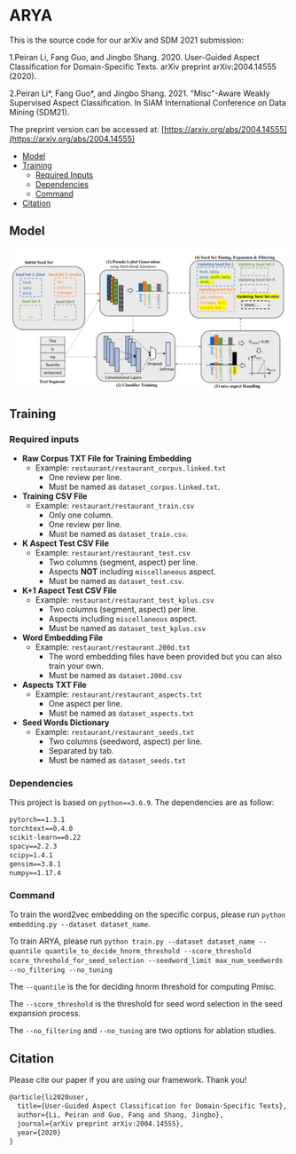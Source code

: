 # ARYA

This is the source code for our arXiv and SDM 2021 submission:

1.Peiran Li, Fang Guo, and Jingbo Shang. 2020. User-Guided Aspect Classification for Domain-Specific Texts. arXiv preprint arXiv:2004.14555 (2020).

2.Peiran Li*, Fang Guo*, and Jingbo Shang. 2021. "Misc"-Aware Weakly Supervised Aspect Classification. In SIAM International Conference on Data Mining (SDM21).

The preprint version can be accessed at: [https://arxiv.org/abs/2004.14555](https://arxiv.org/abs/2004.14555)

- [Model](#model)
- [Training](#training)
	- [Required Inputs](#required-inputs)
	- [Dependencies](#dependencies)
	- [Command](#command)
- [Citation](#citation)

## Model

![ARYA-Framework](docs/ARYA_SDM21_Framework.jpg)

## Training

### Required inputs

- **Raw Corpus TXT File for Training Embedding**
  - Example: ```restaurant/restaurant_corpus.linked.txt```
    - One review per line.
    - Must be named as ```dataset_corpus.linked.txt```.
- **Training CSV File**
  - Example: ```restaurant/restaurant_train.csv```
    - Only one column.
    - One review per line.
    - Must be named as ```dataset_train.csv```.
- **K Aspect Test CSV File**
  - Example: ```restaurant/restaurant_test.csv```
    - Two columns (segment, aspect) per line.
    - Aspects **NOT** including `miscellaneous` aspect.
    - Must be named as ```dataset_test.csv```.
- **K+1 Aspect Test CSV File**
  - Example: ```restaurant/restaurant_test_kplus.csv```
    - Two columns (segment, aspect) per line.
    - Aspects including `miscellaneous` aspect.
    - Must be named as ```dataset_test_kplus.csv```
- **Word Embedding File**
  - Example: ```restaurant/restaurant.200d.txt```
    - The word embedding files have been provided but you can also train your own.
    - Must be named as ```dataset.200d.csv```
- **Aspects TXT File**
  - Example: ```restaurant/restaurant_aspects.txt```
    - One aspect per line.
    - Must be named as ```dataset_aspects.txt```
- **Seed Words Dictionary**
  - Example: ```restaurant/restaurant_seeds.txt```
    - Two columns (seedword, aspect) per line.
    - Separated by tab.
    - Must be named as ```dataset_seeds.txt```

### Dependencies

This project is based on ```python==3.6.9```. The dependencies are as follow:
```
pytorch==1.3.1
torchtext==0.4.0
scikit-learn==0.22
spacy==2.2.3
scipy=1.4.1
gensim==3.8.1
numpy==1.17.4
```

### Command

To train the word2vec embedding on the specific corpus, please run
`python embedding.py --dataset dataset_name`.

To train ARYA, please run
`python train.py --dataset dataset_name --quantile quantile_to_decide_hnorm_threshold --score_threshold score_threshold_for_seed_selection --seedword_limit max_num_seedwords --no_filtering --no_tuning`

The `--quantile` is the for deciding hnorm threshold for computing Pmisc.

The `--score_threshold` is the threshold for seed word selection in the seed expansion process.

The `--no_filtering` and `--no_tuning` are two options for ablation studies.

## Citation

Please cite our paper if you are using our framework. Thank you!

```
@article{li2020user,
  title={User-Guided Aspect Classification for Domain-Specific Texts},
  author={Li, Peiran and Guo, Fang and Shang, Jingbo},
  journal={arXiv preprint arXiv:2004.14555},
  year={2020}
}
```
